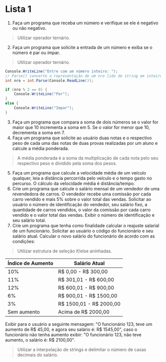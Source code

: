 # Lista 1

1. Faça um programa que receba um número e verifique se ele é negativo ou não negativo.
> Utilizar operador ternário.
2. Faça um programa que solicite a entrada de um número e exiba se o número é par ou ímpar.
> Utilizar operador ternário.
```c#
Console.WriteLine("Entre com um número inteiro: ");
// Parse() converte a representação de um nro lido de string em inteiro
int nro = int.Parse(Console.ReadLine());

if (nro % 2 == 0) {
    Console.WriteLine("Par");
}
else {
    Console.WriteLine("Impar");
}
```
3. Faça um programa que compara a soma de dois números se o valor for maior que 10 incrementa a soma em 5. Se o valor for menor que 10, decrementa a soma em 7.
4. Faça um programa que solicite ao usuário duas notas e o respectivo peso de cada uma das notas de duas provas realizadas por um aluno e calcule a média ponderada.
> A média ponderada é a soma da multiplicação de cada nota pelo seu respectivo peso e dividido pela soma dos pesos.
5. Faça um programa que calcule a velocidade média de um veículo qualquer, leia a distância percorrida pelo veículo e o tempo gasto no percurso. O cálculo da velocidade média é distância/tempo.
6. Crie um programa que calcule o salário mensal de um vendedor de uma revendedora de carros. O vendedor recebe uma comissão por cada carro vendido e mais 5% sobre o valor total das vendas.
Solicitar ao usuário o número de identificação do vendedor, seu salário fixo, a quantidade de carros vendidos, o valor da comissão por cada carro vendido e o valor total das vendas. Exibir o número de identificação e seu salário total.
7. Crie um programa que tenha como finalidade calcular o reajuste salarial de um funcionário. Solicitar ao
usuário o código do funcionário e seu salário atual. Calcular o novo salário do funcionário de acordo com as condições:
> Utilizar estrutura de seleção if/else aninhadas. 

| Índice de Aumento | Salário Atual |
| --- | --- |
| 10% | R$ 0,00 - R$ 300,00 |
| 11% | R$ 301,01 - R$ 600,00 |
| 12% | R$ 600,01 - R$ 900,00 |
| 6% | R$ 900,01 - R$ 1500,00 |
| 3% | R$ 1500,01 - R$ 2000,00 |
| Sem aumento | Acima de R$ 2000,00 |

Exibir para o usuário a seguinte mensagem: "O funcionário 123, teve um aumento de R$ 45,00,
e agora seu salário é: R$ 1545,00", caso o funcionário não tenha aumento exibir: "O funcionário 123,
não teve aumento, o salário é: R$ 2100,00".
> Utilizar a interpolação de strings e delimitar o número de casas decimais do salário.